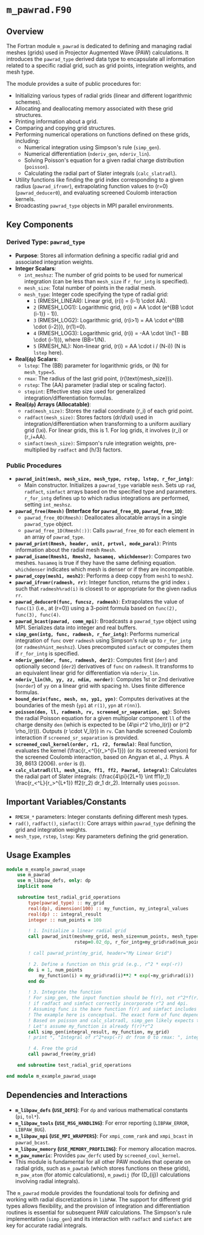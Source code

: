 # `m_pawrad.F90`

## Overview

The Fortran module `m_pawrad` is dedicated to defining and managing radial meshes (grids) used in Projector Augmented Wave (PAW) calculations. It introduces the `pawrad_type` derived data type to encapsulate all information related to a specific radial grid, such as grid points, integration weights, and mesh type.

The module provides a suite of public procedures for:
-   Initializing various types of radial grids (linear and different logarithmic schemes).
-   Allocating and deallocating memory associated with these grid structures.
-   Printing information about a grid.
-   Comparing and copying grid structures.
-   Performing numerical operations on functions defined on these grids, including:
    -   Numerical integration using Simpson's rule (`simp_gen`).
    -   Numerical differentiation (`nderiv_gen`, `nderiv_lin`).
    -   Solving Poisson's equation for a given radial charge distribution (`poisson`).
    -   Calculating the radial part of Slater integrals (`calc_slatradl`).
-   Utility functions like finding the grid index corresponding to a given radius (`pawrad_ifromr`), extrapolating function values to \(r=0\) (`pawrad_deducer0`), and evaluating screened Coulomb interaction kernels.
-   Broadcasting `pawrad_type` objects in MPI parallel environments.

## Key Components

### Derived Type: `pawrad_type`

-   **Purpose**: Stores all information defining a specific radial grid and associated integration weights.
-   **Integer Scalars**:
    -   `int_meshsz`: The number of grid points to be used for numerical integration (can be less than `mesh_size` if `r_for_intg` is specified).
    -   `mesh_size`: Total number of points in the radial mesh.
    -   `mesh_type`: Integer code specifying the type of radial grid:
        -   `1` (RMESH_LINEAR): Linear grid, \(r(i) = (i-1) \cdot AA\).
        -   `2` (RMESH_LOG1): Logarithmic grid, \(r(i) = AA \cdot (e^{BB \cdot (i-1)} - 1)\).
        -   `3` (RMESH_LOG2): Logarithmic grid, \(r(i>1) = AA \cdot e^{BB \cdot (i-2)}\), \(r(1)=0\).
        -   `4` (RMESH_LOG3): Logarithmic grid, \(r(i) = -AA \cdot \ln(1 - BB \cdot (i-1))\), where \(BB=1/N\).
        -   `5` (RMESH_NL): Non-linear grid, \(r(i) = AA \cdot i / (N-i)\) (N is `lstep` here).
-   **Real(`dp`) Scalars**:
    -   `lstep`: The \(BB\) parameter for logarithmic grids, or \(N\) for `mesh_type=5`.
    -   `rmax`: The radius of the last grid point, \(r(\text{mesh\_size})\).
    -   `rstep`: The \(AA\) parameter (radial step or scaling factor).
    -   `stepint`: Effective step size used for generalized integration/differentiation formulas.
-   **Real(`dp`) Arrays (Allocatable)**:
    -   `rad(mesh_size)`: Stores the radial coordinate \(r_i\) of each grid point.
    -   `radfact(mesh_size)`: Stores factors \(dr/d\xi\) used in integration/differentiation when transforming to a uniform auxiliary grid \(\xi\). For linear grids, this is 1. For log grids, it involves \(r_i\) or \(r_i+AA\).
    -   `simfact(mesh_size)`: Simpson's rule integration weights, pre-multiplied by `radfact` and \(h/3\) factors.

### Public Procedures

-   **`pawrad_init(mesh, mesh_size, mesh_type, rstep, lstep, r_for_intg)`**:
    -   Main constructor. Initializes a `pawrad_type` variable `mesh`. Sets up `rad`, `radfact`, `simfact` arrays based on the specified type and parameters. `r_for_intg` defines up to which radius integrations are performed, setting `int_meshsz`.
-   **`pawrad_free(Rmesh)` (Interface for `pawrad_free_0D`, `pawrad_free_1D`)**:
    -   `pawrad_free_0D(Rmesh)`: Deallocates allocatable arrays in a single `pawrad_type` object.
    -   `pawrad_free_1D(Rmesh(:))`: Calls `pawrad_free_0D` for each element in an array of `pawrad_type`.
-   **`pawrad_print(Rmesh, header, unit, prtvol, mode_paral)`**: Prints information about the radial mesh `Rmesh`.
-   **`pawrad_isame(Rmesh1, Rmesh2, hasameq, whichdenser)`**: Compares two meshes. `hasameq` is true if they have the same defining equation. `whichdenser` indicates which mesh is denser or if they are incompatible.
-   **`pawrad_copy(mesh1, mesh2)`**: Performs a deep copy from `mesh1` to `mesh2`.
-   **`pawrad_ifromr(radmesh, rr)`**: Integer function, returns the grid index `i` such that `radmesh%rad(i)` is closest to or appropriate for the given radius `rr`.
-   **`pawrad_deducer0(func, funcsz, radmesh)`**: Extrapolates the value of `func(1)` (i.e., at \(r=0\)) using a 3-point formula based on `func(2), func(3), func(4)`.
-   **`pawrad_bcast(pawrad, comm_mpi)`**: Broadcasts a `pawrad_type` object using MPI. Serializes data into integer and real buffers.
-   **`simp_gen(intg, func, radmesh, r_for_intg)`**: Performs numerical integration of `func` over `radmesh` using Simpson's rule up to `r_for_intg` (or `radmesh%int_meshsz`). Uses precomputed `simfact` or computes them if `r_for_intg` is specified.
-   **`nderiv_gen(der, func, radmesh, der2)`**: Computes first (`der`) and optionally second (`der2`) derivatives of `func` on `radmesh`. It transforms to an equivalent linear grid for differentiation via `nderiv_lin`.
-   **`nderiv_lin(hh, yy, zz, ndim, norder)`**: Computes 1st or 2nd derivative (`norder`) of `yy` on a linear grid with spacing `hh`. Uses finite difference formulas.
-   **`bound_deriv(func, mesh, nn, yp1, ypn)`**: Computes derivatives at the boundaries of the mesh (`yp1` at `r(1)`, `ypn` at `r(nn)`).
-   **`poisson(den, ll, radmesh, rv, screened_sr_separation, qq)`**: Solves the radial Poisson equation for a given multipolar component `ll` of the charge density `den` (which is expected to be \(4\pi r^2 \rho_l(r)\) or \(r^2 \rho_l(r)\)). Outputs \(r \cdot V_l(r)\) in `rv`. Can handle screened Coulomb interaction if `screened_sr_separation` is provided.
-   **`screened_coul_kernel(order, r1, r2, formula)`**: Real function, evaluates the kernel \(\frac{r_<^l}{r_>^{l+1}}\) (or its screened version) for the screened Coulomb interaction, based on Angyan et al., J. Phys. A 39, 8613 (2006). `order` is \(l\).
-   **`calc_slatradl(ll, mesh_size, ff1, ff2, Pawrad, integral)`**: Calculates the radial part of Slater integrals: \(\frac{4\pi}{2L+1} \int ff1(r_1) \frac{r_<^L}{r_>^{L+1}} ff2(r_2) dr_1 dr_2\). Internally uses `poisson`.

## Important Variables/Constants

-   `RMESH_*` parameters: Integer constants defining different mesh types.
-   `rad()`, `radfact()`, `simfact()`: Core arrays within `pawrad_type` defining the grid and integration weights.
-   `mesh_type`, `rstep`, `lstep`: Key parameters defining the grid generation.

## Usage Examples

```fortran
module m_example_pawrad_usage
    use m_pawrad
    use m_libpaw_defs, only: dp
    implicit none

    subroutine test_radial_grid_operations
        type(pawrad_type) :: my_grid
        real(dp), dimension(100) :: my_function, my_integral_values
        real(dp) :: integral_result
        integer :: num_points = 100

        ! 1. Initialize a linear radial grid
        call pawrad_init(mesh=my_grid, mesh_size=num_points, mesh_type=RMESH_LINEAR, &
                         rstep=0.02_dp, r_for_intg=my_grid%rad(num_points))

        ! call pawrad_print(my_grid, header="My Linear Grid")

        ! 2. Define a function on this grid (e.g., r^2 * exp(-r))
        do i = 1, num_points
            my_function(i) = my_grid%rad(i)**2 * exp(-my_grid%rad(i))
        end do

        ! 3. Integrate the function
        ! For simp_gen, the input function should be f(r), not r^2*f(r) or 4*pi*r^2*f(r)
        ! if radfact and simfact correctly incorporate r^2 and 4pi.
        ! Assuming func is the bare function f(r) and simfact includes r^2 and 4pi/ (2l+1) etc.
        ! The example here is conceptual. The exact form of func depends on what simp_gen expects.
        ! Based on poisson and calc_slatradl, simp_gen likely expects the full integrand including r^2 factors.
        ! Let's assume my_function is already f(r)*r^2
        call simp_gen(integral_result, my_function, my_grid)
        ! print *, "Integral of r^2*exp(-r) dr from 0 to rmax: ", integral_result

        ! 4. Free the grid
        call pawrad_free(my_grid)

    end subroutine test_radial_grid_operations

end module m_example_pawrad_usage
```

## Dependencies and Interactions

-   **`m_libpaw_defs` (`USE_DEFS`)**: For `dp` and various mathematical constants (`pi`, `tol*`).
-   **`m_libpaw_tools` (`USE_MSG_HANDLING`)**: For error reporting (`LIBPAW_ERROR`, `LIBPAW_BUG`).
-   **`m_libpaw_mpi` (`USE_MPI_WRAPPERS`)**: For `xmpi_comm_rank` and `xmpi_bcast` in `pawrad_bcast`.
-   **`m_libpaw_memory` (`USE_MEMORY_PROFILING`)**: For memory allocation macros.
-   **`m_paw_numeric`**: Provides `paw_derfc` used by `screened_coul_kernel`.
-   This module is fundamental for all other PAW modules that operate on radial grids, such as `m_pawtab` (which stores functions on these grids), `m_paw_atom` (for atomic calculations), `m_pawdij` (for \(D_{ij}\) calculations involving radial integrals).

The `m_pawrad` module provides the foundational tools for defining and working with radial discretizations in `libPAW`. The support for different grid types allows flexibility, and the provision of integration and differentiation routines is essential for subsequent PAW calculations. The Simpson's rule implementation (`simp_gen`) and its interaction with `radfact` and `simfact` are key for accurate radial integrals.

